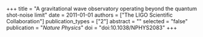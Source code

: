 +++
title = "A gravitational wave observatory operating beyond the quantum shot-noise limit"
date = 2011-01-01
authors = ["The LIGO Scientific Collaboration"]
publication_types = ["2"]
abstract = ""
selected = "false"
publication = "*Nature Physics*"
doi = "doi:10.1038/NPHYS2083"
+++


